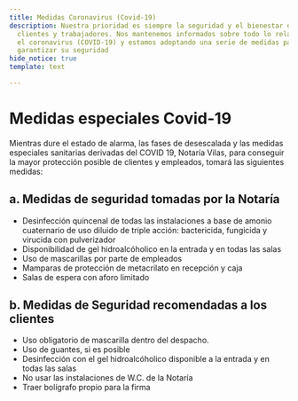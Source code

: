 ```yaml
---
title: Medidas Coronavirus (Covid-19)
description: Nuestra prioridad es siempre la seguridad y el bienestar de todos nuestros
  clientes y trabajadores. Nos mantenemos informados sobre todo lo relacionado con
  el coronavirus (COVID-19) y estamos adoptando una serie de medidas para ayudar a
  garantizar su seguridad
hide_notice: true
template: text

---
```

# Medidas especiales Covid-19

Mientras dure el estado de alarma, las fases de desescalada y  las medidas especiales sanitarias derivadas del COVID 19, Notaría Vilas, para conseguir la mayor protección posible de clientes y empleados, tomará las siguientes medidas:

## a. Medidas de seguridad tomadas por la Notaría

* Desinfección quincenal de todas las instalaciones a base de amonio cuaternario de uso diluido de triple acción: bactericida, fungicida y virucida con pulverizador
* Disponibilidad de gel hidroalcóholico en la entrada y en todas las salas
* Uso de mascarillas por parte de empleados
* Mamparas de protección de metacrilato en recepción y caja
* Salas de espera con aforo limitado

## b. Medidas de Seguridad recomendadas a los clientes

* Uso obligatorio de mascarilla dentro del despacho.
* Uso de guantes, si es posible
* Desinfección con el gel hidroalcóholico disponible a la entrada y en todas las salas
* No usar las instalaciones de W.C. de la Notaría
* Traer bolígrafo propio para la firma